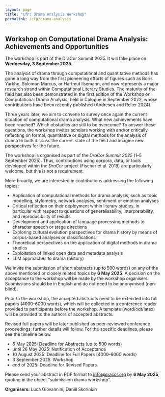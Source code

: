 ```yaml
---
layout: page
title: "CfP: Drama Analysis Workshop"
permalink: /cfp/drama-analysis
---
```


## Workshop on Computational Drama Analysis: Achievements and Opportunities

The workshop is part of the DraCor Summit 2025. It will take place on **Wednesday, 3 September 2025**.

The analysis of drama through computational and quantitative methods has gone a long way from the first pioneering efforts of figures such as Boris Yarkho, Solomon Marcus, or Hartmut Ilsemann, and now represents a major research strand within Computational Literary Studies. The maturity of the field has also been demonstrated in the first edition of the Workshop on Computational Drama Analysis, held in Cologne in September 2022, whose contributions have been recently published (Andresen and Reiter 2024).

Three years later, we aim to convene to survey once again the current situation of computational drama analysis. What new achievements have been reached? Which obstacles are still to be overcome? To answer these questions, the workshop invites scholars working with and/or critically reflecting on formal, quantitative or digital methods for the analysis of drama to both discuss the current state of the field and imagine new perspectives for the future.

The workshop is organised as part of the *DraCor Summit 2025* (1–5 September 2025). Thus, contributions using corpora, data, or tools developed within the *DraCor* project (Fischer et al. 2019) are particularly welcome, but this is not a requirement.

More broadly, we are interested in contributions addressing the following topics:

* Application of computational methods for drama analysis, such as topic modelling, stylometry, network analyses, sentiment or emotion analyses
* Critical reflection on their deployment within literary studies, in particular with respect to questions of generalisability, interpretability, and reproducibility of results
* Development and application of language processing methods to character speech or stage directions
* Exploring cultural evolution perspectives for drama history by means of corpus-based analyses or classifications
* Theoretical perspectives on the application of digital methods in drama studies
* Exploitation of linked open data and metadata analysis
* LLM approaches to drama (history)

We invite the submission of short abstracts (up to 500 words) on any of the above mentioned or closely related topics by **6 May 2025**. A decision on the acceptance to the workshop will be made by the workshop organisers. Submissions should be in English and do not need to be anonymised (non-blind). 

Prior to the workshop, the accepted abstracts need to be extended into full papers (4000–6000 words), which will be collected in a conference reader provided to participants before the workshop. A template (word/odt/latex) will be provided to the authors of accepted abstracts.

Revised full papers will be later published as peer-reviewed conference proceedings; further details will follow. For the specific deadlines, please see the timeline below. 

* 6 May 2025: Deadline for Abstracts (up to 500 words)
* until 26 May 2025: Notification of Acceptance
* 10 August 2025: Deadline for Full Papers (4000–6000 words)
* 3 September 2025: Workshop
* end of 2025: Deadline for Revised Papers


Please send your abstract in PDF format to [info@dracor.org](mailto:info@dracor.org) by **6 May 2025**, quoting in the object “submission drama workshop”.

**Organisers:** Luca Giovannini, Daniil Skorinkin
